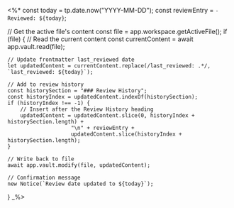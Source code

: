 <%*
const today = tp.date.now("YYYY-MM-DD");
const reviewEntry = `- Reviewed: ${today}`;

// Get the active file's content
const file = app.workspace.getActiveFile();
if (file) {
    // Read the current content
    const currentContent = await app.vault.read(file);
    
    // Update frontmatter last_reviewed date
    let updatedContent = currentContent.replace(/last_reviewed: .*/, `last_reviewed: ${today}`);
    
    // Add to review history
    const historySection = "### Review History";
    const historyIndex = updatedContent.indexOf(historySection);
    if (historyIndex !== -1) {
        // Insert after the Review History heading
        updatedContent = updatedContent.slice(0, historyIndex + historySection.length) + 
                        "\n" + reviewEntry + 
                        updatedContent.slice(historyIndex + historySection.length);
    }
    
    // Write back to file
    await app.vault.modify(file, updatedContent);
    
    // Confirmation message
    new Notice(`Review date updated to ${today}`);
}
_%>